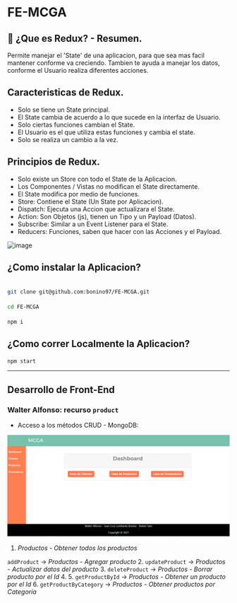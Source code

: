 # FE-MCGA

## 🚀 ¿Que es Redux? - Resumen.

Permite manejar el 'State' de una aplicacion, para que sea mas facil mantener conforme va creciendo.
Tambien te ayuda a manejar los datos, conforme el Usuario realiza diferentes acciones.

## Caracteristicas de Redux.

- Solo se tiene un State principal.
- El State cambia de acuerdo a lo que sucede en la interfaz de Usuario.
- Solo ciertas funciones cambian el State.
- El Usuario es el que utiliza estas funciones y cambia el state.
- Solo se realiza un cambio a la vez.

## Principios de Redux.

- Solo existe un Store con todo el State de la Aplicacion.
- Los Componentes / Vistas no modifican el State directamente.
- El State modifica por medio de funciones.
- Store: Contiene el State (Un State por Aplicacion).
- Dispatch: Ejecuta una Accion que actualizara el State.
- Action: Son Objetos (js), tienen un Tipo y un Payload (Datos).
- Subscribe: Similar a un Event Listener para el State.
- Reducers: Funciones, saben que hacer con las Acciones y el Payload.

![image](https://user-images.githubusercontent.com/24545141/140233398-09735dd7-71aa-4cc0-926b-3710d0b59045.png)

## ¿Como instalar la Aplicacion?

```sh

git clone git@github.com:bonino97/FE-MCGA.git

cd FE-MCGA

npm i
```

## ¿Como correr Localmente la Aplicacion?

```sh
npm start
```

---

## Desarrollo de Front-End

### Walter Alfonso: recurso `product`

- Acceso a los métodos CRUD - MongoDB:

![Dasboard](https://raw.githubusercontent.com/bonino97/FE-MCGA/products/src/assets/dashboard.png)

1.  _Productos - Obtener todos los productos_

`addProduct` -> _Productos - Agregar producto_ 2. `updateProduct` -> _Productos - Actualizar datos del producto_ 3. `deleteProduct` -> _Productos - Borrar producto por el Id_ 4. 5. `getProductById` -> _Productos - Obtener un producto por el Id_ 6. `getProductByCategory` -> _Productos - Obtener productos por Categoría_
